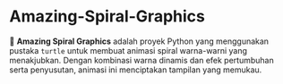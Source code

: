 # Amazing-Spiral-Graphics
🚀 **Amazing Spiral Graphics** adalah proyek Python yang menggunakan pustaka `turtle` untuk membuat animasi spiral warna-warni yang menakjubkan. Dengan kombinasi warna dinamis dan efek pertumbuhan serta penyusutan, animasi ini menciptakan tampilan yang memukau. 
